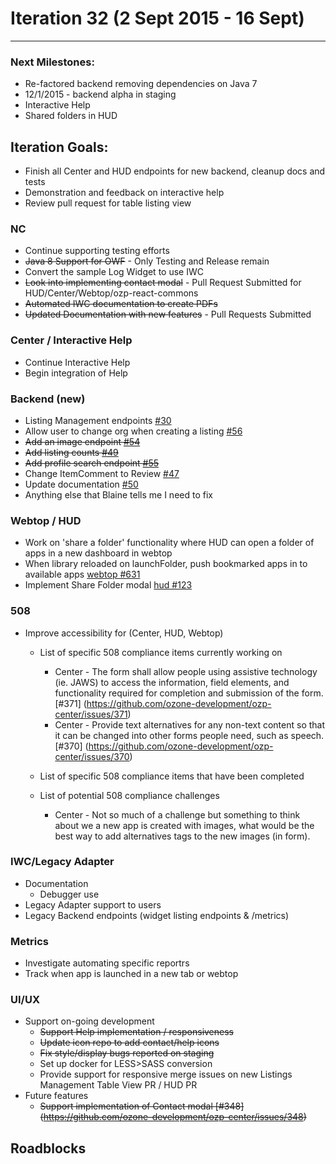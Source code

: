 # Iteration 32 (2 Sept 2015 - 16 Sept)

*** 
### Next Milestones:
* Re-factored backend removing dependencies on Java 7
* 12/1/2015 - backend alpha in staging  
* Interactive Help
* Shared folders in HUD

## Iteration Goals:
* Finish all Center and HUD endpoints for new backend, cleanup docs and tests
* Demonstration and feedback on interactive help
* Review pull request for table listing view

### NC
* Continue supporting testing efforts
* ~~Java 8 Support for OWF~~ - Only Testing and Release remain
* Convert the sample Log Widget to use IWC
* ~~Look into implementing contact modal~~ - Pull Request Submitted for HUD/Center/Webtop/ozp-react-commons
* ~~Automated IWC documentation to create PDFs~~
* ~~Updated Documentation with new features~~ - Pull Requests Submitted

### Center / Interactive Help
* Continue Interactive Help
* Begin integration of Help

### Backend (new)
* Listing Management endpoints [#30](https://github.com/ozone-development/ozp-backend/issues/30)
* Allow user to change org when creating a listing [#56](https://github.com/ozone-development/ozp-backend/issues/56)
* ~~Add an image endpoint [#54](https://github.com/ozone-development/ozp-backend/issues/54)~~
* ~~Add listing counts [#49](https://github.com/ozone-development/ozp-backend/issues/49)~~
* ~~Add profile search endpoint [#55](https://github.com/ozone-development/ozp-backend/issues/55)~~
* Change ItemComment to Review [#47](https://github.com/ozone-development/ozp-backend/issues/47)
* Update documentation [#50](https://github.com/ozone-development/ozp-backend/issues/50)
* Anything else that Blaine tells me I need to fix


### Webtop / HUD
* Work on 'share a folder' functionality where HUD can open a folder of apps in a new dashboard in webtop 
* When library reloaded on launchFolder, push bookmarked apps in to available apps [webtop #631](https://github.com/ozone-development/ozp-webtop/issues/631)
* Implement Share Folder modal [hud #123](https://github.com/ozone-development/ozp-hud/issues/123)

### 508
* Improve accessibility for (Center, HUD, Webtop)
  * List of specific 508 compliance items currently working on
    * Center - The form shall allow people using assistive technology (ie. JAWS) to access the information, field elements, and functionality required for completion and submission of the form. [#371] (https://github.com/ozone-development/ozp-center/issues/371)
    * Center - Provide text alternatives for any non-text content so that it can be changed into other forms people need, such as speech. [#370] (https://github.com/ozone-development/ozp-center/issues/370)

  * List of specific 508 compliance items that have been completed

  * List of potential 508 compliance challenges
    * Center - Not so much of a challenge but something to think about we a new app is created with images, what would be the best way to add alternatives tags to the new images (in form).


### IWC/Legacy Adapter
* Documentation
   * Debugger use
* Legacy Adapter support to users
* Legacy Backend endpoints (widget listing endpoints & /metrics)

### Metrics
* Investigate automating specific reportrs
* Track when app is launched in a new tab or webtop

### UI/UX
* Support on-going development
  * ~~Support Help implementation / responsiveness~~
  * ~~Update icon repo to add contact/help icons~~
  * ~~Fix style/display bugs reported on staging~~
  * Set up docker for LESS>SASS conversion
  * Provide support for responsive merge issues on new Listings Management Table View PR / HUD PR
* Future features
  * ~~Support implementation of Contact modal [#348] (https://github.com/ozone-development/ozp-center/issues/348)~~
  
## Roadblocks